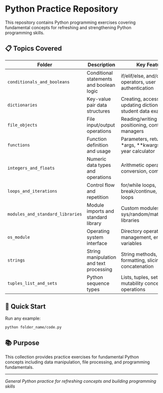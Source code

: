 # Python Practice Repository

This repository contains Python programming exercises covering fundamental concepts for refreshing and strengthening Python programming skills.

## 📋 Topics Covered

| Folder | Description | Key Features |
|--------|-------------|--------------|
| `conditionals_and_booleans` | Conditional statements and boolean logic | if/elif/else, and/or/not operators, user authentication |
| `dictionaries` | Key-value pair data structures | Creating, accessing, updating dictionaries, student data example |
| `file_objects` | File input/output operations | Reading/writing files, file positioning, context managers |
| `functions` | Function definition and usage | Parameters, return values, *args, **kwargs, leap year calculator |
| `integers_and_floats` | Numeric data types and operations | Arithmetic operators, type conversion, comparisons |
| `loops_and_iterations` | Control flow and repetition | for/while loops, break/continue, nested loops |
| `modules_and_standard_libraries` | Module imports and standard library | Custom modules, sys/random/math/datetime libraries |
| `os_module` | Operating system interface | Directory operations, file management, environment variables |
| `strings` | String manipulation and text processing | String methods, formatting, slicing, concatenation |
| `tuples_list_and_sets` | Python sequence types | Lists, tuples, sets, mutability concepts, set operations |

## 🚀 Quick Start

Run any example:
```bash
python folder_name/code.py
```

## 📚 Purpose

This collection provides practice exercises for fundamental Python concepts including data manipulation, file processing, and programming fundamentals.

---

*General Python practice for refreshing concepts and building programming skills*
